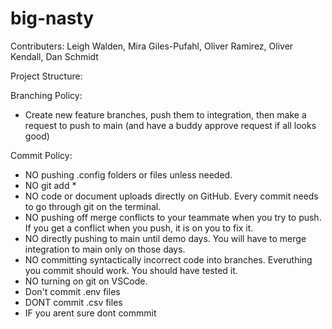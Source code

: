 # big-nasty
Contributers: Leigh Walden, Mira Giles-Pufahl, Oliver Ramirez, Oliver Kendall, Dan Schmidt

Project Structure:

Branching Policy:
- Create new feature branches, push them to integration, then make a request to push to main (and have a buddy approve request if all looks good)

Commit Policy: 
- NO pushing .config folders or files unless needed.
- NO git add *
- NO code or document uploads directly on GitHub. Every commit needs to go through
git on the terminal.
- NO pushing off merge conflicts to your teammate when you try to push. If you get
a conflict when you push, it is on you to fix it.
- NO directly pushing to main until demo days. You will have to merge integration
to main only on those days.
- NO committing syntactically incorrect code into branches. Everuthing you commit
should work. You should have tested it.
- NO turning on git on VSCode.
- Don't commit .env files
- DONT commit .csv files 
- IF you arent sure dont commmit 
